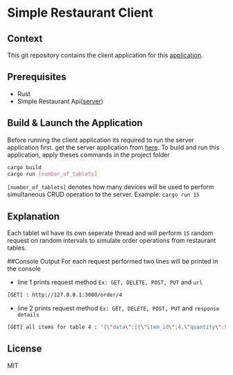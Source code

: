 # Simple Restaurant Client

## Context

This git repository contains the client application for this [application](https://github.com/Rafeen/simple_restaurant_api).

## Prerequisites

- Rust
- Simple Restaurant Api([server](https://github.com/Rafeen/simple_restaurant_api))


## Build & Launch the Application
Before running the client application its required to run the server application first.
get the server application from [here](https://github.com/Rafeen/simple_restaurant_api).
To build and run this application, apply theses commands in the project folder
```sh
cargo build
cargo run [number_of_tablets]
```
`[number_of_tablets]` denotes how many devices will be used to perform simultaneous CRUD operation to the server.
Example: `cargo run 15`

## Explanation
Each tablet wil have its own seperate thread and will perform `15` random request on random intervals to simulate order operations from restaurant tables.

##Console Output
For each request performed two lines will be printed in the console
- line 1 prints request method `Ex: GET, DELETE, POST, PUT` and `url `
```sh
[GET] : http://127.0.0.1:3000/order/4
```

- line 2 prints request method `Ex: GET, DELETE, POST, PUT`  and `response details` 
```sh
[GET] all items for table 4 : "{\"data\":[{\"item_id\":4,\"quantity\":9,\"served\":false},{\"item_id\":5,\"quantity\":14,\"served\":false}]}"

```


## License

MIT


